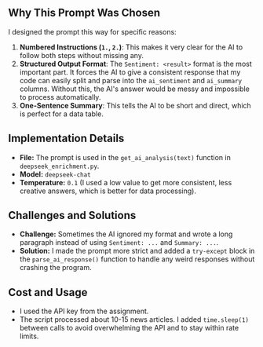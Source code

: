 
## Why This Prompt Was Chosen

I designed the prompt this way for specific reasons:

1.  **Numbered Instructions (`1.`, `2.`)**: This makes it very clear for the AI to follow both steps without missing any.
2.  **Structured Output Format**: The `Sentiment: <result>` format is the most important part. It forces the AI to give a consistent response that my code can easily split and parse into the `ai_sentiment` and `ai_summary` columns. Without this, the AI's answer would be messy and impossible to process automatically.
3.  **One-Sentence Summary**: This tells the AI to be short and direct, which is perfect for a data table.

## Implementation Details

-   **File:** The prompt is used in the `get_ai_analysis(text)` function in `deepseek_enrichment.py`.
-   **Model:** `deepseek-chat`
-   **Temperature:** `0.1` (I used a low value to get more consistent, less creative answers, which is better for data processing).

## Challenges and Solutions

-   **Challenge:** Sometimes the AI ignored my format and wrote a long paragraph instead of using `Sentiment: ...` and `Summary: ...`.
-   **Solution:** I made the prompt more strict and added a `try-except` block in the `parse_ai_response()` function to handle any weird responses without crashing the program.

## Cost and Usage

-   I used the API key from the assignment.
-   The script processed about 10-15 news articles. I added `time.sleep(1)` between calls to avoid overwhelming the API and to stay within rate limits.
